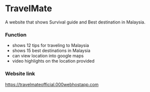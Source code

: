 # TravelMate
A website that shows Survival guide and Best destination in Malaysia.


### Function
* shows 12 tips for traveling to Malaysia
* shows 15 best destinations in Malaysia
* can view location into google maps
* video highlights on the location provided


### Website link
https://travelmateofficial.000webhostapp.com

